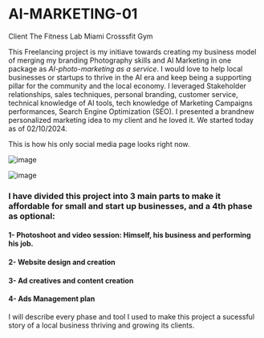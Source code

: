 # AI-MARKETING-01
Client The Fitness Lab Miami Crosssfit Gym 

This Freelancing project is my initiave towards creating my business model of merging my branding Photography skills and AI Marketing in one package as *AI-photo-marketing as a service*. 
I would love to help local businesses or startups to thrive in the AI era and keep being a supporting pillar for the community and the local economy. I leveraged Stakeholder relationships, sales techniques, personal branding, customer service, technical knowledge of AI tools, tech knowledge of Marketing Campaigns performances, Search Engine Optimization (SEO).
I presented a brandnew personalized marketing idea to my client and he loved it. We started today as of 02/10/2024. 

This is how his only social media page looks right now.

![image](https://github.com/kalejcamto/AI-MARKETING-01/assets/101201140/a521c9f4-bfb4-48fe-8b42-20a2b18a2e4f)

![image](https://github.com/kalejcamto/AI-MARKETING-01/assets/101201140/489bc8dd-b3ba-441b-b442-58233892816b)

### I have divided this project into 3 main parts to make it affordable for small and start up businesses, and a 4th phase as optional: 

#### 1- Photoshoot and video session: Himself, his business and performing his job.
#### 2- Website design and creation
#### 3- Ad creatives and content creation 
#### 4- Ads Management plan

I will describe every phase and tool I used to make this project a sucessful story of a local business thriving and growing its clients.
